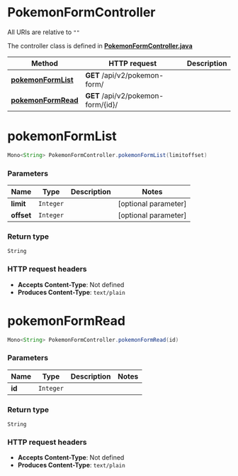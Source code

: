 # PokemonFormController

All URIs are relative to `""`

The controller class is defined in **[PokemonFormController.java](../../src/main/java/org/openapitools/controller/PokemonFormController.java)**

Method | HTTP request | Description
------------- | ------------- | -------------
[**pokemonFormList**](#pokemonFormList) | **GET** /api/v2/pokemon-form/ | 
[**pokemonFormRead**](#pokemonFormRead) | **GET** /api/v2/pokemon-form/{id}/ | 

<a id="pokemonFormList"></a>
# **pokemonFormList**
```java
Mono<String> PokemonFormController.pokemonFormList(limitoffset)
```



### Parameters
Name | Type | Description  | Notes
------------- | ------------- | ------------- | -------------
**limit** | `Integer` |  | [optional parameter]
**offset** | `Integer` |  | [optional parameter]

### Return type
`String`


### HTTP request headers
 - **Accepts Content-Type**: Not defined
 - **Produces Content-Type**: `text/plain`

<a id="pokemonFormRead"></a>
# **pokemonFormRead**
```java
Mono<String> PokemonFormController.pokemonFormRead(id)
```



### Parameters
Name | Type | Description  | Notes
------------- | ------------- | ------------- | -------------
**id** | `Integer` |  |

### Return type
`String`


### HTTP request headers
 - **Accepts Content-Type**: Not defined
 - **Produces Content-Type**: `text/plain`


